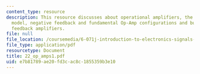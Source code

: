 ```yaml
---
content_type: resource
description: This resource discusses about operational amplifiers, the ideal op-amp
  model, negative feedback and fundamental Op-Amp configurations and building negative
  feedback amplifiers.
file: null
file_location: /coursemedia/6-071j-introduction-to-electronics-signals-and-measurement-spring-2006/e7b81789ae20fd3cac8c1855359b3e10_22_op_amps1.pdf
file_type: application/pdf
resourcetype: Document
title: 22_op_amps1.pdf
uid: e7b81789-ae20-fd3c-ac8c-1855359b3e10
---
```

